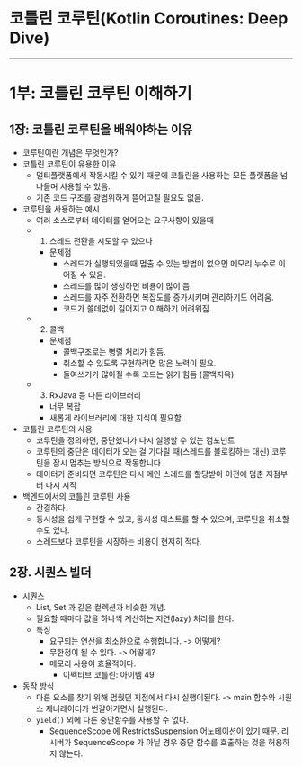 # 코틀린 코루틴(Kotlin Coroutines: Deep Dive)
---
# 1부: 코틀린 코루틴 이해하기
## 1장: 코틀린 코루틴을 배워야하는 이유
- 코루틴이란 개념은 무엇인가?
- 코틀린 코루틴이 유용한 이유
	- 멀티플랫폼에서 작동시킬 수 있기 때문에 코틀린을 사용하는 모든 플랫폼을 넘나들며 사용할 수 있음.
	- 기존 코드 구조를 광범위하게 뜯어고칠 필요도 없음.
- 코루틴을 사용하는 예시
	- 여러 소스로부터 데이터를 얻어오는 요구사항이 있을때
	- 1. 스레드 전환을 시도할 수 있으나
		- 문제점
			- 스레드가 실행되었을때 멈출 수 있는 방법이 없으면 메모리 누수로 이어질 수 있음.
			- 스레드를 많이 생성하면 비용이 많이 듬.
			- 스레드를 자주 전환하면 복잡도를 증가시키며 관리하기도 어려움.
			- 코드가 쓸데없이 길어지고 이해하기 어려워짐.
	- 2. 콜백
		- 문제점
			- 콜백구조로는 병렬 처리가 힘듬.
			- 취소할 수 있도록 구현하려면 많은 노력이 필요.
			- 들여쓰기가 많아질 수록 코드는 읽기 힘듬 (콜백지옥)
	- 3. RxJava 등 다른 라이브러리
		- 너무 복잡
		- 새롭게 라이브러리에 대한 지식이 필요함.
- 코틀린 코루틴의 사용
	- 코루틴을 정의하면, 중단했다가 다시 실행할 수 있는 컴포넌트
	- 코루틴의 중단은 데이터가 오는 걸 기다릴 때(스레드를 블로킹하는 대신) 코루틴을 잠시 멈추는 방식으로 작동합니다.
	- 데이터가 준비되면 코루틴은 다시 메인 스레드를 할당받아 이전에 멈춘 지점부터 다시 시작
- 백엔드에서의 코틀린 코루틴 사용
	- 간결하다.
	- 동시성을 쉽게 구현할 수 있고, 동시성 테스트를 할 수 있으며, 코루틴을 취소할 수도 있다.
	- 스레드보다 코루틴을 시장하는 비용이 현저히 적다.
## 2장. 시퀀스 빌더
- 시퀀스
	- List, Set 과 같은 컬렉션과 비슷한 개념.
	- 필요할 때마다 값을 하나씩 계산하는 지연(lazy) 처리를 한다.
	- 특징
		- 요구되는 연산을 최소한으로 수행합니다. -> 어떻게?
		- 무한정이 될 수 있다. -> 어떻게?
		- 메모리 사용이 효율적이다.
			- 이펙티브 코틀린: 아이템 49
- 동작 방식
	- 다른 요소를 찾기 위해 멈췄던 지점에서 다시 실행이된다. -> main 함수와 시퀀스 제너레이터가 번갈아가면서 실행된다.
	- `yield()` 외에 다른 중단함수를 사용할 수 없다.
		- SequenceScope 에 RestrictsSuspension 어노테이션이 있기 때문. 리시버가 SequenceScope 가 아닐 경우 중단 함수를 호출하는 것을 허용하지 않는다.